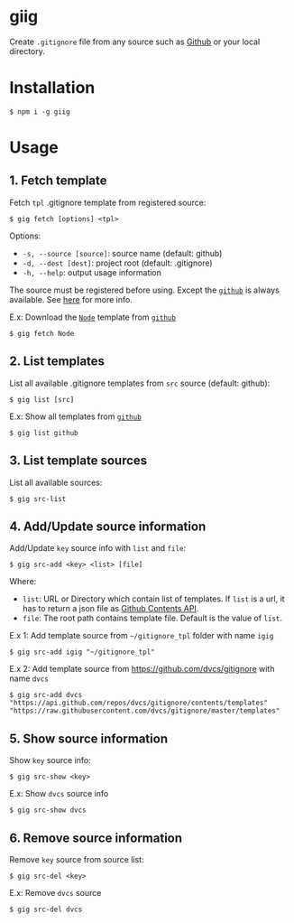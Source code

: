 # giig
Create `.gitignore` file from any source such as [Github](https://github.com/github/gitignore/) or your local directory.

# Installation
```
$ npm i -g giig
```

# Usage
## 1. Fetch template
Fetch `tpl` .gitignore template from registered source:
```
$ gig fetch [options] <tpl>
```
Options:

  - `-s, --source [source]`: source name (default: github)
  - `-d, --dest [dest]`: project root (default: .gitignore)
  - `-h, --help`: output usage information

The source must be registered before using. Except the [`github`](https://github.com/github/gitignore/) is always available. See [here](#4-addupdate-source-information) for more info.

E.x: Download the [`Node`](https://github.com/github/gitignore/blob/master/Node.gitignore) template from [`github`](https://github.com/github/gitignore/)
```
$ gig fetch Node
```

## 2. List templates
List all available .gitignore templates from `src` source (default: github):
```
$ gig list [src]
```

E.x: Show all templates from [`github`](https://github.com/github/gitignore/)
```
$ gig list github
```

## 3. List template sources
List all available sources:
```
$ gig src-list
```

## 4. Add/Update source information
Add/Update `key` source info with `list` and `file`:
```
$ gig src-add <key> <list> [file]
```

Where:

- `list`: URL or Directory which contain list of templates. If `list` is a url, it has to return a json file as [Github Contents API](https://developer.github.com/v3/repos/contents/#response-if-content-is-a-directory).
- `file`: The root path contains template file. Default is the value of `list`.

E.x 1: Add template source from `~/gitignore_tpl` folder with name `igig`
```
$ gig src-add igig "~/gitignore_tpl"
```

E.x 2: Add template source from https://github.com/dvcs/gitignore with name `dvcs`
```
$ gig src-add dvcs "https://api.github.com/repos/dvcs/gitignore/contents/templates" "https://raw.githubusercontent.com/dvcs/gitignore/master/templates"
```

## 5. Show source information
Show `key` source info:
```
$ gig src-show <key>
```

E.x: Show `dvcs` source info
```
$ gig src-show dvcs
```

## 6. Remove source information
Remove `key` source from source list:
```
$ gig src-del <key>
```

E.x: Remove `dvcs` source
```
$ gig src-del dvcs
```